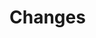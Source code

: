 # Changes

<!-- Maintain a changelog or release notes section
to inform users about updates, changes, and new features in different API versions -->
